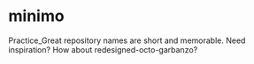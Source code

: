 # minimo
Practice_Great repository names are short and memorable. Need inspiration? How about redesigned-octo-garbanzo?
